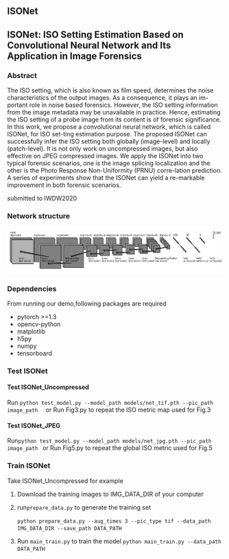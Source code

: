 ## ISONet

## ISONet: ISO Setting Estimation Based on Convolutional Neural Network and Its Application in Image Forensics 

### Abstract
The ISO setting, which is also known as film speed, determines the noise characteristics of the output images. As a consequence, it plays an im-portant role in noise based forensics. However, the ISO setting information from the image metadata may be unavailable in practice. Hence, estimating the ISO setting of a probe image from its content is of forensic significance. In this work, we propose a convolutional neural network, which is called ISONet, for ISO set-ting estimation purpose. The proposed ISONet can successfully infer the ISO setting both globally (image-level) and locally (patch-level). It is not only work on uncompressed images, but also effective on JPEG compressed images. We apply the ISONet into two typical forensic scenarios, one is the image splicing localization and the other is the Photo Response Non-Uniformity (PRNU) corre-lation prediction. A series of experiments show that the ISONet can yield a re-markable improvement in both forensic scenarios.

submitted to IWDW2020

### Network structure

![](fig/ISONet.jpg)

### Dependencies
From running our demo,following packages are required
- pytorch >=1.3
- opencv-python 
- matplotlib
- h5py
- numpy
- tensorboard

### Test ISONet

#### Test ISONet_Uncompressed

Run `python test_model.py --model_path models/net_tif.pth --pic_path image_path  `
or
Run Fig3.py to repeat the ISO metric map used for Fig.3

#### Test ISONet_JPEG
Run`python test_model.py --model_path models/net_jpg.pth --pic_path image_path `
or
Run Fig5.py to repeat the global ISO metric used for Fig.5

### Train ISONet
Take ISONet_Uncompressed for example

1. Download the training images to IMG_DATA_DIR of your computer

2. run`prepare_data.py` to generate the training set

   `python prepare_data.py --aug_times 3 --pic_type tif --data_path IMG_DATA_DIR --save_path DATA_PATH`

3. Run `main_train.py` to train the model
 `python main_train.py --data_path DATA_PATH`